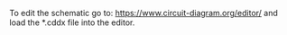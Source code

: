 To edit the schematic go to: <https://www.circuit-diagram.org/editor/> and load the *.cddx file into the editor.
